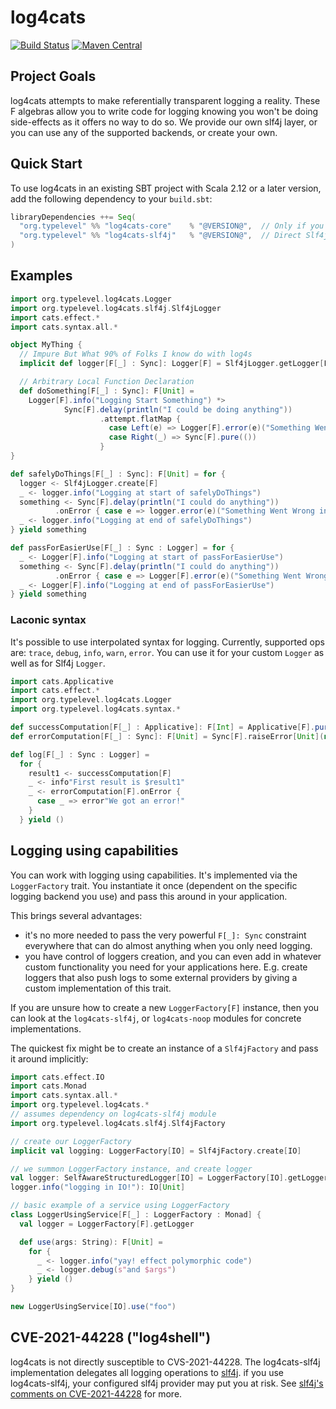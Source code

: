 # log4cats

[![Build Status](https://github.com/typelevel/log4cats/workflows/Continuous%20Integration/badge.svg?branch=main)](https://github.com/typelevel/log4cats/actions?query=branch%3Amain+workflow%3A%22Continuous+Integration%22) [![Maven Central](https://maven-badges.herokuapp.com/maven-central/org.typelevel/log4cats-core_2.12/badge.svg)](https://maven-badges.herokuapp.com/maven-central/org.typelevel/log4cats-core_2.12)

## Project Goals

log4cats attempts to make referentially transparent logging a reality. These F algebras allow you to write
code for logging knowing you won't be doing side-effects as it offers no way to do so. We provide our own slf4j layer,
or you can use any of the supported backends, or create your own.

## Quick Start

To use log4cats in an existing SBT project with Scala 2.12 or a later version, add the following dependency to your
`build.sbt`:

```scala
libraryDependencies ++= Seq(
  "org.typelevel" %% "log4cats-core"    % "@VERSION@",  // Only if you want to Support Any Backend
  "org.typelevel" %% "log4cats-slf4j"   % "@VERSION@",  // Direct Slf4j Support - Recommended
)
```

## Examples

```scala mdoc
import org.typelevel.log4cats.Logger
import org.typelevel.log4cats.slf4j.Slf4jLogger
import cats.effect.*
import cats.syntax.all.*  

object MyThing {
  // Impure But What 90% of Folks I know do with log4s
  implicit def logger[F[_] : Sync]: Logger[F] = Slf4jLogger.getLogger[F]

  // Arbitrary Local Function Declaration
  def doSomething[F[_] : Sync]: F[Unit] =
    Logger[F].info("Logging Start Something") *>
            Sync[F].delay(println("I could be doing anything"))
                    .attempt.flatMap {
                      case Left(e) => Logger[F].error(e)("Something Went Wrong")
                      case Right(_) => Sync[F].pure(())
                    }
}

def safelyDoThings[F[_] : Sync]: F[Unit] = for {
  logger <- Slf4jLogger.create[F]
  _ <- logger.info("Logging at start of safelyDoThings")
  something <- Sync[F].delay(println("I could do anything"))
          .onError { case e => logger.error(e)("Something Went Wrong in safelyDoThings") }
  _ <- logger.info("Logging at end of safelyDoThings")
} yield something

def passForEasierUse[F[_] : Sync : Logger] = for {
  _ <- Logger[F].info("Logging at start of passForEasierUse")
  something <- Sync[F].delay(println("I could do anything"))
          .onError { case e => Logger[F].error(e)("Something Went Wrong in passForEasierUse") }
  _ <- Logger[F].info("Logging at end of passForEasierUse")
} yield something
```

### Laconic syntax

It's possible to use interpolated syntax for logging.
Currently, supported ops are: `trace`, `debug`, `info`, `warn`, `error`.
You can use it for your custom `Logger` as well as for Slf4j `Logger`.

```scala mdoc
import cats.Applicative
import cats.effect.*
import org.typelevel.log4cats.Logger
import org.typelevel.log4cats.syntax.*

def successComputation[F[_] : Applicative]: F[Int] = Applicative[F].pure(1)
def errorComputation[F[_] : Sync]: F[Unit] = Sync[F].raiseError[Unit](new Throwable("Sorry!"))

def log[F[_] : Sync : Logger] =
  for {
    result1 <- successComputation[F]
    _ <- info"First result is $result1"
    _ <- errorComputation[F].onError {
      case _ => error"We got an error!"
    }
  } yield ()
```

## Logging using capabilities

You can work with logging using capabilities. It's implemented via the `LoggerFactory` trait. 
You instantiate it once (dependent on the specific logging backend you use) 
and pass this around in your application.

This brings several advantages:

* it's no more needed to pass the very powerful `F[_]: Sync` constraint everywhere 
  that can do almost anything when you only need logging.
* you have control of loggers creation, and you can even add in whatever custom 
  functionality you need for your applications here. E.g. create loggers that also push logs 
  to some external providers by giving a custom implementation of this trait.

If you are unsure how to create a new `LoggerFactory[F]` instance, then you can look at the `log4cats-slf4j`,
or `log4cats-noop` modules for concrete implementations.

The quickest fix might be to create an instance of a `Slf4jFactory` and pass it around implicitly:

```scala mdoc:reset:silent
import cats.effect.IO
import cats.Monad
import cats.syntax.all.*
import org.typelevel.log4cats.*
// assumes dependency on log4cats-slf4j module
import org.typelevel.log4cats.slf4j.Slf4jFactory

// create our LoggerFactory
implicit val logging: LoggerFactory[IO] = Slf4jFactory.create[IO]

// we summon LoggerFactory instance, and create logger
val logger: SelfAwareStructuredLogger[IO] = LoggerFactory[IO].getLogger
logger.info("logging in IO!"): IO[Unit]

// basic example of a service using LoggerFactory
class LoggerUsingService[F[_] : LoggerFactory : Monad] {
  val logger = LoggerFactory[F].getLogger

  def use(args: String): F[Unit] =
    for {
      _ <- logger.info("yay! effect polymorphic code")
      _ <- logger.debug(s"and $args")
    } yield ()
}

new LoggerUsingService[IO].use("foo")
```

## CVE-2021-44228 ("log4shell")

log4cats is not directly susceptible to CVS-2021-44228.  The
log4cats-slf4j implementation delegates all logging operations to
[slf4j][slf4j].  if you use log4cats-slf4j, your configured slf4j
provider may put you at risk.  See [slf4j's comments on
CVE-2021-44228][slf4j-log4shell] for more.

[slf4j]: https://www.slf4j.org/
[slf4j-log4shell]: https://www.slf4j.org/log4shell.html
